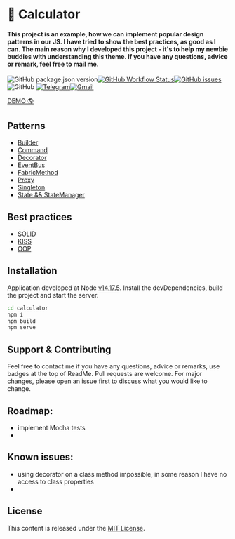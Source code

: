 # 🥷 **Calculator**

#### This project is an example, how we can implement popular design patterns in our JS. I have tried to show the best practices,  as good as I can. The main reason why I developed this project - it's to help my newbie buddies with understanding this theme. If you have any questions, advice or remark, feel free to mail me.

![GitHub package.json version](https://img.shields.io/github/package-json/v/sliepchenko/calculator?style=for-the-badge)[![GitHub Workflow Status](https://img.shields.io/github/workflow/status/sliepchenko/calculator/Node.js%20CI?style=for-the-badge)](https://sliepchenko.github.io/calculator/$tests)[![GitHub issues](https://img.shields.io/github/issues/sliepchenko/calculator?style=for-the-badge)](https://github.com/sliepchenko/calculator/issues)![GitHub](https://img.shields.io/github/license/sliepchenko/calculator?style=for-the-badge)
[![Telegram](https://img.shields.io/badge/Telegram-2CA5E0?style=for-the-badge&logo=telegram&logoColor=white)](https://t.me/CyberDudeUA)[![Gmail](https://img.shields.io/badge/Gmail-D14836?style=for-the-badge&logo=gmail&logoColor=white)](mailto:slepchenko.nicholas@gmail.com)

[DEMO 🌎](https://sliepchenko.github.io/calculator/)

## Patterns
- [Builder](https://refactoring.guru/design-patterns/builder)
- [Command](https://refactoring.guru/design-patterns/command)
- [Decorator](https://refactoring.guru/design-patterns/decorator)
- [EventBus](https://medium.com/elixirlabs/event-bus-implementation-s-d2854a9fafd5)
- [FabricMethod](https://refactoring.guru/design-patterns/factory-method)
- [Proxy](https://refactoring.guru/design-patterns/proxy)
- [Singleton](https://refactoring.guru/design-patterns/singleton)
- [State && StateManager](https://refactoring.guru/design-patterns/state)

## Best practices
- [SOLID](https://en.wikipedia.org/wiki/SOLID)
- [KISS](https://en.wikipedia.org/wiki/KISS_principle)
- [OOP](https://en.wikipedia.org/wiki/Object-oriented_programming)

## Installation
Application developed at Node [v14.17.5](https://nodejs.org/en/blog/release/v14.17.5/).
Install the devDependencies, build the project and start the server.

```sh
cd calculator
npm i
npm build
npm serve
```

## Support & Contributing
Feel free to contact me if you have any questions, advice or remarks, use badges at the top of ReadMe.
Pull requests are welcome. For major changes, please open an issue first to discuss what you would like to change.

## Roadmap:
- implement Mocha tests
-

## Known issues:
- using decorator on a class method impossible, in some reason I have no access to class properties
-

## License
This content is released under the [MIT License](http://opensource.org/licenses/MIT).
